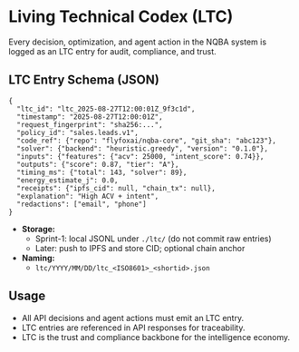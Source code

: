 # Living Technical Codex (LTC)

Every decision, optimization, and agent action in the NQBA system is logged as an LTC entry for audit, compliance, and trust.

## LTC Entry Schema (JSON)

```
{
  "ltc_id": "ltc_2025-08-27T12:00:01Z_9f3c1d",
  "timestamp": "2025-08-27T12:00:01Z",
  "request_fingerprint": "sha256:...",
  "policy_id": "sales.leads.v1",
  "code_ref": {"repo": "flyfoxai/nqba-core", "git_sha": "abc123"},
  "solver": {"backend": "heuristic.greedy", "version": "0.1.0"},
  "inputs": {"features": {"acv": 25000, "intent_score": 0.74}},
  "outputs": {"score": 0.87, "tier": "A"},
  "timing_ms": {"total": 143, "solver": 89},
  "energy_estimate_j": 0.0,
  "receipts": {"ipfs_cid": null, "chain_tx": null},
  "explanation": "High ACV + intent",
  "redactions": ["email", "phone"]
}
```

- **Storage:**
  - Sprint-1: local JSONL under `./ltc/` (do not commit raw entries)
  - Later: push to IPFS and store CID; optional chain anchor
- **Naming:**
  - `ltc/YYYY/MM/DD/ltc_<ISO8601>_<shortid>.json`

## Usage
- All API decisions and agent actions must emit an LTC entry.
- LTC entries are referenced in API responses for traceability.
- LTC is the trust and compliance backbone for the intelligence economy.
